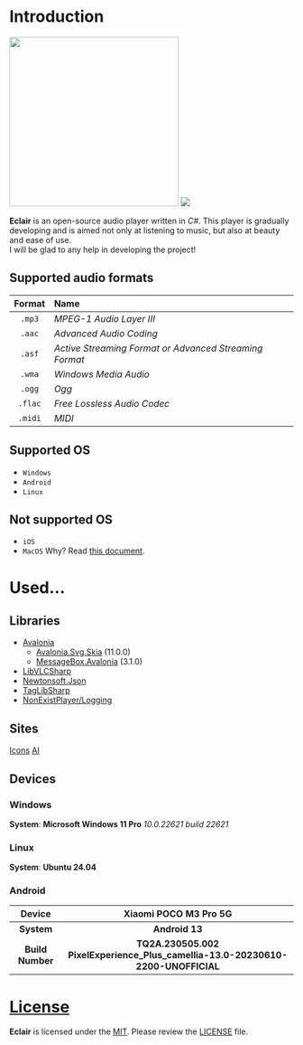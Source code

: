 # Introduction
<image src="Eclair/Assets/icon.png" width="300"/>
<image src="res/screenshot.png"/>

**Eclair** is an open-source audio player written in *C#*.
This player is gradually developing and is aimed not only at listening to music, but also at beauty and ease of use.<br>
I will be glad to any help in developing the project!
## Supported audio formats
| Format | Name |
| :----: | :------------------------------------------------------ |
| `.mp3` | *MPEG-1 Audio Layer III* |
| `.aac` | *Advanced Audio Coding* |
| `.asf` | *Active Streaming Format or Advanced Streaming Format* |
| `.wma` | *Windows Media Audio* |
| `.ogg` | *Ogg* |
| `.flac`| *Free Lossless Audio Codec* |
| `.midi`| *MIDI* |

## Supported OS
* `Windows`
* `Android`
* `Linux`
## Not supported OS
* `iOS`
* `MacOS`
Why? Read [this document](res/about_apple_devices.md).

<!--
# Installation
## Installation on Windows
## Installation on Linux
Before installing the program archive, install the following packages with the command:
```bash
sudo apt install vlc libvlc-dev libvlccore-dev
```
## Installation on Android
> [!CAUTION]
> If you delete the application data, the application will most likely not start anymore!
> You will need to reinstall the application so that it continues to work.
-->

# Used...
## Libraries
* [Avalonia](https://github.com/AvaloniaUI/Avalonia)
    - [Avalonia.Svg.Skia](https://github.com/wieslawsoltes/Svg.Skia) (11.0.0)
    - [MessageBox.Avalonia](https://github.com/AvaloniaCommunity/MessageBox.Avalonia) (3.1.0)
* [LibVLCSharp](https://github.com/videolan/libvlcsharp)
* [Newtonsoft.Json](https://github.com/JamesNK/Newtonsoft.Json/)
* [TagLibSharp](https://github.com/mono/taglib-sharp)
* [NonExistPlayer/Logging](https://github.com/NonExistPlayer/Logging)
## Sites
[Icons](https://icon-icons.com)
[AI](https://blackbox.ai)
## Devices
### Windows
**System**: **Microsoft Windows 11 Pro** *10.0.22621 build 22621*
### Linux
**System**: **Ubuntu 24.04**
### Android
|Device|Xiaomi POCO M3 Pro 5G|
|:-:|:-:|
|**System**|**Android 13**|
|**Build Number**|**TQ2A.230505.002 PixelExperience_Plus_camellia-13.0-20230610-2200-UNOFFICIAL**|

# [License](LICENSE)
**Eclair** is licensed under the [MIT](https://choosealicense.com/licenses/mit). Please review the [LICENSE](LICENSE) file.